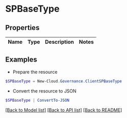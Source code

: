 # SPBaseType
## Properties

Name | Type | Description | Notes
------------ | ------------- | ------------- | -------------

## Examples

- Prepare the resource
```powershell
$SPBaseType = New-Cloud.Governance.ClientSPBaseType 
```

- Convert the resource to JSON
```powershell
$SPBaseType | ConvertTo-JSON
```

[[Back to Model list]](../README.md#documentation-for-models) [[Back to API list]](../README.md#documentation-for-api-endpoints) [[Back to README]](../README.md)


